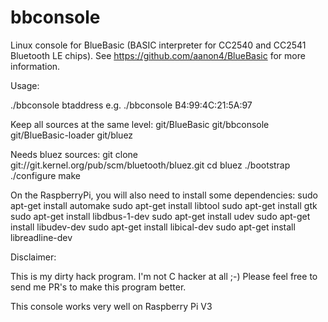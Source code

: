 bbconsole
============
Linux console for BlueBasic (BASIC interpreter for CC2540 and CC2541 Bluetooth LE chips).
See https://github.com/aanon4/BlueBasic for more information.

Usage:

./bbconsole btaddress
e.g.
./bbconsole B4:99:4C:21:5A:97

Keep all sources at the same level:
git/BlueBasic
git/bbconsole
git/BlueBasic-loader
git/bluez

Needs bluez sources:
git clone git://git.kernel.org/pub/scm/bluetooth/bluez.git
cd bluez
./bootstrap
./configure
make


On the RaspberryPi, you will also need to install some dependencies:
sudo apt-get install automake
sudo apt-get install libtool
sudo apt-get install gtk
sudo apt-get install libdbus-1-dev
sudo apt-get install udev
sudo apt-get install libudev-dev
sudo apt-get install libical-dev
sudo apt-get install libreadline-dev


Disclaimer:

This is my dirty hack program. I'm not C hacker at all ;-)
Please feel free to send me PR's to make this program better.

This console works very well on Raspberry Pi V3

